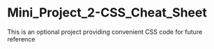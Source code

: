 # Mini_Project_2-CSS_Cheat_Sheet
This is an optional project providing convenient CSS code for future reference
